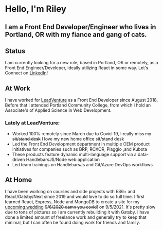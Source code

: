 # Hello, I'm Riley

## I am a Front End Developer/Engineer who lives in Portland, OR with my fiance and gang of cats.

## Status
 I am currently looking for a new role, based in Portland, OR or remotely, as a Front End Engineer/Developer, ideally utilizing React in some way. Let's Connect on [LinkedIn](https://www.linkedin.com/in/riley-cravens/)!

 ## At Work
 I have worked for [LeadVenture](https://www.leadventure.com/) as a Front End Developer since August 2018. Before that I attended Portland Community College, from which I hold an Associate's of Applied Science in Web Development.
 ### Lately at LeadVenture:
 + Worked 100% remotely since March due to Covid-19, ~~I really miss my sit/stand desk~~ I love my new home office sit/stand desk
 + Led the Front End Development department in multiple OEM product initiatives for companies such as BRP, ROXOR, Piaggio ,and Kubota
 + These products feature dynamic multi-language support via a data-driven HandlebarsJS/Node web application
 + Led team trainings on HandlebarsJs and Git/Azure DevOps workflows

 ## At Home
 I have been working on courses and side projects with ES6+ and React/Gatsby/Next since 2019 and would love to do so full time. I first learned React, Express, Node and MongoDB to create a site for my [upcoming wedding](https://www.rileyandjessica.com/) ~~9/6/2020 damn you covid!~~ on 9/5/2021. It's pretty slow due to tons of pictures so I am currently rebuilding it with Gatsby. I have done a limited amount of freelance work and generally try to keep that minimal, but I can often be found doing work for friends and family.


